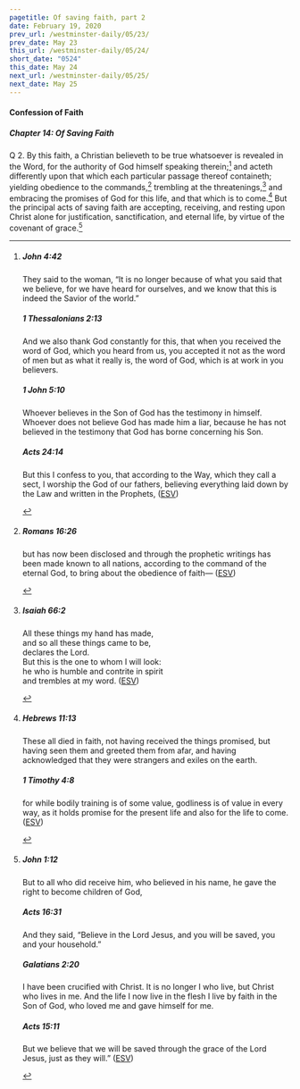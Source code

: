 ```yaml
---
pagetitle: Of saving faith, part 2
date: February 19, 2020
prev_url: /westminster-daily/05/23/
prev_date: May 23
this_url: /westminster-daily/05/24/
short_date: "0524"
this_date: May 24
next_url: /westminster-daily/05/25/
next_date: May 25
---
```


#### Confession of Faith

##### Chapter 14: Of Saving Faith

<span class="q">Q 2.</span> By this faith, a Christian believeth to be true whatsoever is revealed in the Word, for the authority of God himself speaking therein;[^fnref:wcf1] and acteth differently upon that which each particular passage thereof containeth; yielding obedience to the commands,[^fnref:wcf2] trembling at the threatenings,[^fnref:wcf3] and embracing the promises of God for this life, and that which is to come.[^fnref:wcf4] But the principal acts of saving faith are accepting, receiving, and resting upon Christ alone for justification, sanctification, and eternal life, by virtue of the covenant of grace.[^fnref:wcf5]

[^fnref:wcf1]: <div class="esv"><h5>John 4:42</h5> <div class="esv-text"><p id="p43004042.01-1">They said to the woman, &#8220;It is no longer because of what you said that we believe, for we have heard for ourselves, and we know that this is indeed the Savior of the world.&#8221;</p> </div><h5>1 Thessalonians 2:13</h5> <div class="esv-text"><p id="p52002013.01-2">And we also thank God constantly for this, that when you received the word of God, which you heard from us, you accepted it not as the word of men but as what it really is, the word of God, which is at work in you believers.</p> </div><h5>1 John 5:10</h5> <div class="esv-text"><p id="p62005010.01-3">Whoever believes in the Son of God has the testimony in himself. Whoever does not believe God has made him a liar, because he has not believed in the testimony that God has borne concerning his Son.</p> </div><h5>Acts 24:14</h5> <div class="esv-text"><p id="p44024014.01-4">But this I confess to you, that according to the Way, which they call a sect, I worship the God of our fathers, believing everything laid down by the Law and written in the Prophets,  (<a href="http://www.esv.org" class="copyright">ESV</a>)</p> </div> </div>

[^fnref:wcf2]: <div class="esv"><h5>Romans 16:26</h5> <div class="esv-text"><p id="p45016026.01-1">but has now been disclosed and through the prophetic writings has been made known to all nations, according to the command of the eternal God, to bring about the obedience of faith&#8212;  (<a href="http://www.esv.org" class="copyright">ESV</a>)</p> </div> </div>

[^fnref:wcf3]: <div class="esv"><h5>Isaiah 66:2</h5> <div class="esv-text"><div class="block-indent"> <p class="line-group" id="p23066002.01-1">All these things my hand has made,<br /> <span class="indent"></span>and so all these things came to be,<br /> <span class="declares-line"></span> declares the <span class="small-caps">Lord</span>.<br /> But this is the one to whom I will look:<br /> <span class="indent"></span>he who is humble and contrite in spirit<br /> <span class="indent"></span>and trembles at my word.  (<a href="http://www.esv.org" class="copyright">ESV</a>)</p> </div> </div> </div>

[^fnref:wcf4]: <div class="esv"><h5>Hebrews 11:13</h5> <div class="esv-text"><p id="p58011013.01-1">These all died in faith, not having received the things promised, but having seen them and greeted them from afar, and having acknowledged that they were strangers and exiles on the earth.</p> </div><h5>1 Timothy 4:8</h5> <div class="esv-text"><p id="p54004008.01-2">for while bodily training is of some value, godliness is of value in every way, as it holds promise for the present life and also for the life to come.  (<a href="http://www.esv.org" class="copyright">ESV</a>)</p> </div> </div>

[^fnref:wcf5]: <div class="esv"><h5>John 1:12</h5> <div class="esv-text"><p id="p43001012.01-1">But to all who did receive him, who believed in his name, he gave the right to become children of God,</p> </div><h5>Acts 16:31</h5> <div class="esv-text"><p id="p44016031.01-2">And they said, &#8220;Believe in the Lord Jesus, and you will be saved, you and your household.&#8221;</p> </div><h5>Galatians 2:20</h5> <div class="esv-text"><p id="p48002020.01-3">I have been crucified with Christ. It is no longer I who live, but Christ who lives in me. And the life I now live in the flesh I live by faith in the Son of God, who loved me and gave himself for me.</p> </div><h5>Acts 15:11</h5> <div class="esv-text"><p id="p44015011.01-4">But we believe that we will be saved through the grace of the Lord Jesus, just as they will.&#8221;  (<a href="http://www.esv.org" class="copyright">ESV</a>)</p> </div> </div>

